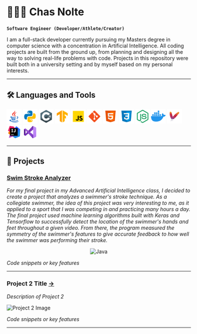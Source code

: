 # 🏊🏼‍♂️️ Chas Nolte

**`Software Engineer (Developer/Athlete/Creator)`**

I am a full-stack developer currently pursuing my Masters degree in computer science 
with a concentration in Artificial Intelligence.
All coding projects are built from the ground up, from planning and designing all the way to solving real-life problems with code.
Projects in this repository were built both in a university setting and by myself based on my personal interests.


---

## 🛠️ Languages and Tools

<p>
    <img src="icons/java.svg" alt="Java" width="40" height="40" title="Java">
    <img src="icons/python.svg" alt="Java" width="40" height="40" title="Python">
    <img src="icons/csharp.svg" alt="Java" width="40" height="40" title="C#">
    <img src="icons/tf.svg" alt="Tensorflow" width="40" height="40" title="Tensorflow">
    <img src="icons/javascript.svg" alt="Java" width="40" height="40" title="JavaScript">
    <img src="icons/git.svg" alt="Java" width="40" height="40" title="Git">
    <img src="icons/html.svg" alt="Java" width="40" height="40" title="HTML5">
    <img src="icons/css.svg" alt="Java" width="40" height="40" title="CSS3">
    <img src="icons/nodejs.svg" alt="Java" width="40" height="40" title="NodeJS">
    <img src="icons/docker.svg" alt="Java" width="40" height="40" title="Docker">
    <img src="icons/maven.png" alt="Java" width="40" height="40" title="Maven">
    <img src="icons/intellij.svg" alt="Java" width="40" height="40" title="IntelliJ">
    <img src="icons/vscode.svg" alt="Java" width="40" height="40" title="VSCode">
</p>

---------

## 🚀 Projects

### [Swim Stroke Analyzer](https://github.com/noltechas/SwimAI)
_For my final project in my Advanced Artificial Intelligence class, I decided to create
a project that analyzes a swimmer's stroke technique. As a collegiate swimmer, the idea
of this project was very interesting to me, as it applied to a sport that I was
competing in and practicing many hours a day. The final project used machine learning algorithms 
built with Keras and Tensorflow to successfully detect the location of the swimmer's
hands and feet throughout a given video. From there, the program measured the symmetry of the
swimmer's features to give accurate feedback to how well the swimmer was performing
their stroke._

<p align="center">
<img src="icons/output_video.gif" alt="Java" height="250" title="NodeJS" >
</p>

_Code snippets or key features_

---

### Project 2 Title [→](LINK_TO_PROJECT_2)
_Description of Project 2_

![Project 2 Image](URL_TO_PROJECT_2_IMAGE)

_Code snippets or key features_

---

<!-- Repeat for more projects -->
